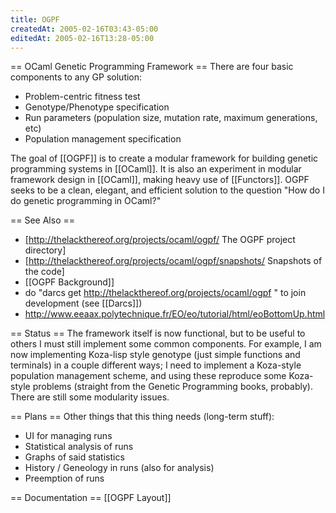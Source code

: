 ```yaml
---
title: OGPF
createdAt: 2005-02-16T03:43-05:00
editedAt: 2005-02-16T13:28-05:00
---
```


== OCaml Genetic Programming Framework ==
There are four basic components to any GP solution:

* Problem-centric fitness test
* Genotype/Phenotype specification
* Run parameters (population size, mutation rate, maximum generations, etc)
* Population management specification

The goal of [[OGPF]] is to create a modular framework for building genetic programming systems in [[OCaml]]. It is also an experiment in modular framework design in [[OCaml]], making heavy use of [[Functors]]. OGPF seeks to be a clean, elegant, and efficient solution to the question "How do I do genetic programming in OCaml?"

== See Also ==
* [http://thelackthereof.org/projects/ocaml/ogpf/ The OGPF project directory]
* [http://thelackthereof.org/projects/ocaml/ogpf/snapshots/ Snapshots of the code]
* [[OGPF Background]]
* do <nowiki> "darcs get http://thelackthereof.org/projects/ocaml/ogpf " </nowiki> to join development (see [[Darcs]])
* http://www.eeaax.polytechnique.fr/EO/eo/tutorial/html/eoBottomUp.html

== Status ==
The framework itself is now functional, but to be useful to others I must still implement some common components. For example, I am now implementing Koza-lisp style genotype (just simple functions and terminals) in a couple different ways; I need to implement a Koza-style population management scheme, and using these reproduce some Koza-style problems (straight from the Genetic Programming books, probably). There are still some modularity issues.

== Plans ==
Other things that this thing needs (long-term stuff):
* UI for managing runs
* Statistical analysis of runs
* Graphs of said statistics
* History / Geneology in runs (also for analysis)
* Preemption of runs

== Documentation ==
[[OGPF Layout]]


